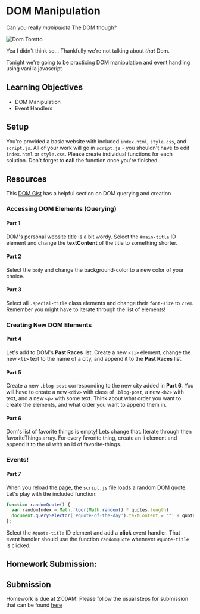 # DOM Manipulation

Can you really *manipulate* The DOM though?

![Dom Toretto](https://media.giphy.com/media/XDb8RW95ZVLLW/giphy.gif)

Yea I didn't think so... Thankfully we're not talking about *that* Dom.

Tonight we're going to be practicing DOM manipulation and event handling using vanilla javascript

## Learning Objectives
- DOM Manipulation
- Event Handlers

## Setup
You're provided a basic website with included `index.html`, `style.css`, and `script.js`. All of your work will go in `script.js` - you shouldn't have to edit `index.html` or `style.css`. Please create individual functions for each solution. Don't forget to **call** the function once you're finished.

## Resources 

This [DOM Gist](https://gist.github.com/thegitfather/9c9f1a927cd57df14a59c268f118ce86) has a helpful section on DOM querying and creation

### Accessing DOM Elements (Querying)

#### Part 1
DOM's personal website title is a bit wordy. Select the `#main-title` ID element and change the **textContent** of the title to something shorter.

#### Part 2
Select the `body` and change the background-color to a new color of your choice.

#### Part 3
Select all `.special-title` class elements and change their `font-size` to `2rem`. Remember you might have to iterate through the list of elements!  

### Creating New DOM Elements

#### Part 4
Let's add to DOM's **Past Races** list. Create a new `<li>` element, change the new `<li>` text to the name of a city, and append it to the **Past Races** list.

#### Part 5
Create a new `.blog-post` corresponding to the new city added in **Part 6**. You will have to create a new `<div>` with class of `.blog-post`, a new `<h2>` with text, and a new `<p>` with some text. Think about what order you want to create the elements, and what order you want to append them in.

#### Part 6 
Dom's list of favorite things is empty! Lets change that. Iterate through then favoriteThings array. For every favorite thing, create an li element and append it to the ul with an id of favorite-things.

### Events!

#### Part 7
When you reload the page, the `script.js` file loads a random DOM quote. Let's play with the included function:

```javascript
function randomQuote() {
  var randomIndex = Math.floor(Math.random() * quotes.length)
  document.querySelector('#quote-of-the-day').textContent = '"' + quotes[randomIndex] + '"';
};
```

Select the `#quote-title` ID element and add a **click** event handler. That event handler should use the function `randomQuote` whenever `#quote-title` is clicked.


## Homework Submission:

## Submission 

Homework is due at 2:00AM! Please follow the usual steps for submission that can be found [here](https://github.com/js-penguins/homework-submission)






